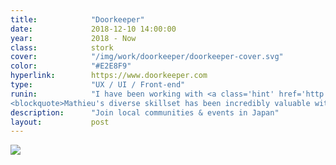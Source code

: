 ```yaml
---
title:            "Doorkeeper"
date:             2018-12-10 14:00:00
year:             2018 - Now
class:            stork
cover:            "/img/work/doorkeeper/doorkeeper-cover.svg"
color:            "#E2E8F9"
hyperlink:        https://www.doorkeeper.com
type:             "UX / UI / Front-end"
runin:            "I have been working with <a class='hint' href='http://www.doorkeeper.jp'>Doorkeeper</a> since July 2018. I help its founder and principal developer <a class='hint' href='http://www.tokyodev.com'>Paul McMahon</a> bring iterative UX improvements every month during a design & implementation sprint that usually runs for a few days.<br/><br/>Since we started, we've been able to completely brushup Doorkeeper's design language, create a new identity, completely overhaul the onboarding process, design a new free trial strategy, redesign the main dashboard of the app and the list goes on. Here's what Paul said about working with me:<br/><br/>
<blockquote>Mathieu's diverse skillset has been incredibly valuable with driving my product forward. Despite my product being mature and complex, Mathieu was able to quickly dive in and start producing value with minimal guidance. By combining a strong understanding of design principles, with the technical knowhow of how to implement designs using the latest technologies, he's delivered pragmatic solutions to the challenges I present him with. Mathieu's been a pleasure to work with and I wholeheartedly endorse him.</blockquote>"
description:      "Join local communities & events in Japan"
layout:           post
---
```


<div class="post-content-grid">
  <div class="post-content-column column-1">
    <img class="post-content-screen desktop" src="{{ site.baseurl }}/img/work/doorkeeper/doorkeeper-dashboard.png" />
  </div>
</div>

